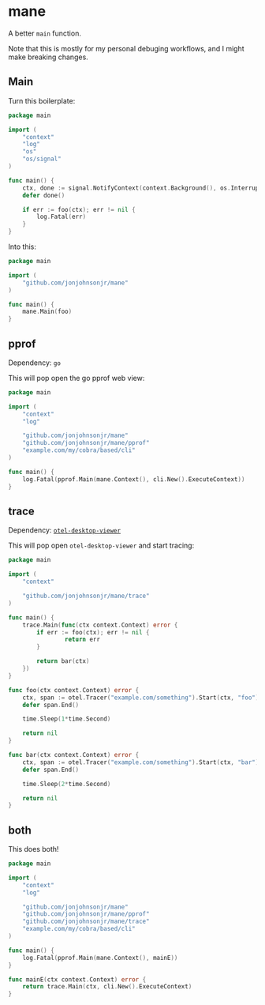 # mane

A better `main` function.

Note that this is mostly for my personal debuging workflows, and I might make breaking changes.

## Main

Turn this boilerplate:

```go
package main

import (
	"context"
	"log"
	"os"
	"os/signal"
)

func main() {
	ctx, done := signal.NotifyContext(context.Background(), os.Interrupt)
	defer done()

	if err := foo(ctx); err != nil {
		log.Fatal(err)
	}
}
```

Into this:

```go
package main

import (
	"github.com/jonjohnsonjr/mane"
)

func main() {
    mane.Main(foo)
}
```

## pprof

Dependency: `go`

This will pop open the go pprof web view:

```go
package main

import (
	"context"
	"log"

	"github.com/jonjohnsonjr/mane"
	"github.com/jonjohnsonjr/mane/pprof"
	"example.com/my/cobra/based/cli"
)

func main() {
	log.Fatal(pprof.Main(mane.Context(), cli.New().ExecuteContext))
}
```

## trace

Dependency: [`otel-desktop-viewer`](https://github.com/CtrlSpice/otel-desktop-viewer)

This will pop open `otel-desktop-viewer` and start tracing:

```go
package main

import (
	"context"

	"github.com/jonjohnsonjr/mane/trace"
)

func main() {
    trace.Main(func(ctx context.Context) error {
	    if err := foo(ctx); err != nil {
	            return err
	    }

	    return bar(ctx)
    })
}

func foo(ctx context.Context) error {
	ctx, span := otel.Tracer("example.com/something").Start(ctx, "foo")
	defer span.End()

	time.Sleep(1*time.Second)

	return nil
}

func bar(ctx context.Context) error {
	ctx, span := otel.Tracer("example.com/something").Start(ctx, "bar")
	defer span.End()

	time.Sleep(2*time.Second)

	return nil
}
```

## both

This does both!

```go
package main

import (
	"context"
	"log"

	"github.com/jonjohnsonjr/mane"
	"github.com/jonjohnsonjr/mane/pprof"
	"github.com/jonjohnsonjr/mane/trace"
	"example.com/my/cobra/based/cli"
)

func main() {
	log.Fatal(pprof.Main(mane.Context(), mainE))
}

func mainE(ctx context.Context) error {
	return trace.Main(ctx, cli.New().ExecuteContext)
}
```
